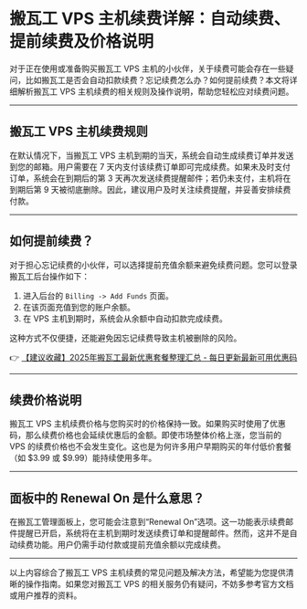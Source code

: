 # 搬瓦工 VPS 主机续费详解：自动续费、提前续费及价格说明

对于正在使用或准备购买搬瓦工 VPS 主机的小伙伴，关于续费可能会存在一些疑问，比如搬瓦工是否会自动扣款续费？忘记续费怎么办？如何提前续费？本文将详细解析搬瓦工 VPS 主机续费的相关规则及操作说明，帮助您轻松应对续费问题。

---

## 搬瓦工 VPS 主机续费规则

在默认情况下，当搬瓦工 VPS 主机到期的当天，系统会自动生成续费订单并发送到您的邮箱。用户需要在 7 天内支付该续费订单即可完成续费。如果未及时支付订单，系统会在到期后的第 3 天再次发送续费提醒邮件；若仍未支付，主机将在到期后第 9 天被彻底删除。因此，建议用户及时关注续费提醒，并妥善安排续费付款。

---

## 如何提前续费？

对于担心忘记续费的小伙伴，可以选择提前充值余额来避免续费问题。您可以登录搬瓦工后台操作如下：

1. 进入后台的 `Billing -> Add Funds` 页面。
2. 在该页面充值到您的账户余额。
3. 在 VPS 主机到期时，系统会从余额中自动扣款完成续费。

这种方式不仅便捷，还能避免因忘记续费导致主机被删除的风险。

👉 [【建议收藏】2025年搬瓦工最新优惠套餐整理汇总 - 每日更新最新可用优惠码](https://bit.ly/banwagon)

---

## 续费价格说明

搬瓦工 VPS 主机续费价格与您购买时的价格保持一致。如果购买时使用了优惠码，那么续费价格也会延续优惠后的金额。即使市场整体价格上涨，您当前的 VPS 的续费价格也不会发生变化。这也是为何许多用户早期购买的年付低价套餐（如 $3.99 或 $9.99）能持续使用多年。

---

## 面板中的 Renewal On 是什么意思？

在搬瓦工管理面板上，您可能会注意到“Renewal On”选项。这一功能表示续费邮件提醒已开启，系统将在主机到期时发送续费订单和提醒邮件。然而，这并不是自动续费功能。用户仍需手动付款或提前充值余额以完成续费。

---

以上内容综合了搬瓦工 VPS 主机续费的常见问题及解决方法，希望能为您提供清晰的操作指南。如果您对搬瓦工 VPS 的相关服务仍有疑问，不妨多参考官方文档或用户推荐的资料。